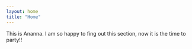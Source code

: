 ```yaml
---
layout: home
title: "Home"
---
```


This is Ananna. I am so happy to fing out this section, now it is the time to party!!
